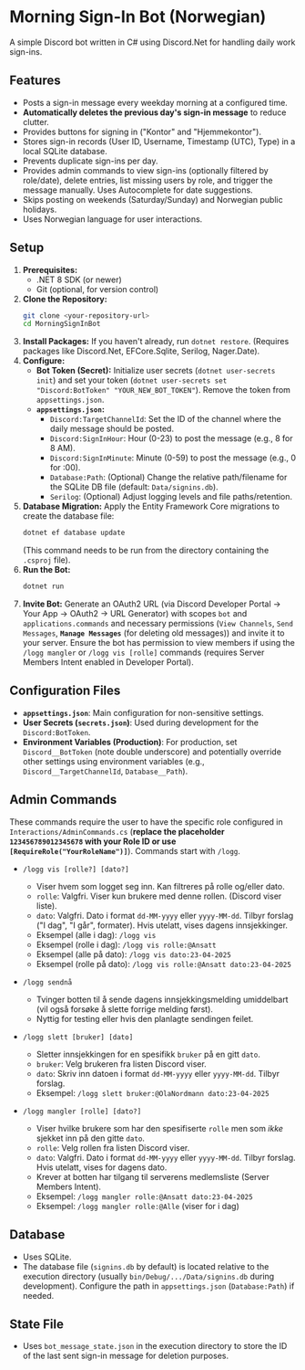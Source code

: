 # Morning Sign-In Bot (Norwegian)

A simple Discord bot written in C# using Discord.Net for handling daily work sign-ins.

## Features

- Posts a sign-in message every weekday morning at a configured time.
- **Automatically deletes the previous day's sign-in message** to reduce clutter.
- Provides buttons for signing in ("Kontor" and "Hjemmekontor").
- Stores sign-in records (User ID, Username, Timestamp (UTC), Type) in a local SQLite database.
- Prevents duplicate sign-ins per day.
- Provides admin commands to view sign-ins (optionally filtered by role/date), delete entries, list missing users by role, and trigger the message manually. Uses Autocomplete for date suggestions.
- Skips posting on weekends (Saturday/Sunday) and Norwegian public holidays.
- Uses Norwegian language for user interactions.

## Setup

1.  **Prerequisites:**
    - .NET 8 SDK (or newer)
    - Git (optional, for version control)
2.  **Clone the Repository:**
    ```bash
    git clone <your-repository-url>
    cd MorningSignInBot
    ```
3.  **Install Packages:** If you haven't already, run `dotnet restore`. (Requires packages like Discord.Net, EFCore.Sqlite, Serilog, Nager.Date).
4.  **Configure:**
    - **Bot Token (Secret):** Initialize user secrets (`dotnet user-secrets init`) and set your token (`dotnet user-secrets set "Discord:BotToken" "YOUR_NEW_BOT_TOKEN"`). Remove the token from `appsettings.json`.
    - **`appsettings.json`:**
      - `Discord:TargetChannelId`: Set the ID of the channel where the daily message should be posted.
      - `Discord:SignInHour`: Hour (0-23) to post the message (e.g., 8 for 8 AM).
      - `Discord:SignInMinute`: Minute (0-59) to post the message (e.g., 0 for :00).
      - `Database:Path`: (Optional) Change the relative path/filename for the SQLite DB file (default: `Data/signins.db`).
      - `Serilog`: (Optional) Adjust logging levels and file paths/retention.
5.  **Database Migration:** Apply the Entity Framework Core migrations to create the database file:
    ```bash
    dotnet ef database update
    ```
    (This command needs to be run from the directory containing the `.csproj` file).
6.  **Run the Bot:**
    ```bash
    dotnet run
    ```
7.  **Invite Bot:** Generate an OAuth2 URL (via Discord Developer Portal -> Your App -> OAuth2 -> URL Generator) with scopes `bot` and `applications.commands` and necessary permissions (`View Channels`, `Send Messages`, **`Manage Messages`** (for deleting old messages)) and invite it to your server. Ensure the bot has permission to view members if using the `/logg mangler` or `/logg vis [rolle]` commands (requires Server Members Intent enabled in Developer Portal).

## Configuration Files

- **`appsettings.json`**: Main configuration for non-sensitive settings.
- **User Secrets (`secrets.json`)**: Used during development for the `Discord:BotToken`.
- **Environment Variables (Production)**: For production, set `Discord__BotToken` (note double underscore) and potentially override other settings using environment variables (e.g., `Discord__TargetChannelId`, `Database__Path`).

## Admin Commands

These commands require the user to have the specific role configured in `Interactions/AdminCommands.cs` (**replace the placeholder `123456789012345678` with your Role ID or use `[RequireRole("YourRoleName")]`**). Commands start with `/logg`.

- `/logg vis [rolle?] [dato?]`

  - Viser hvem som logget seg inn. Kan filtreres på rolle og/eller dato.
  - `rolle`: Valgfri. Viser kun brukere med denne rollen. (Discord viser liste).
  - `dato`: Valgfri. Dato i format `dd-MM-yyyy` eller `yyyy-MM-dd`. Tilbyr forslag ("I dag", "I går", formater). Hvis utelatt, vises dagens innsjekkinger.
  - Eksempel (alle i dag): `/logg vis`
  - Eksempel (rolle i dag): `/logg vis rolle:@Ansatt`
  - Eksempel (alle på dato): `/logg vis dato:23-04-2025`
  - Eksempel (rolle på dato): `/logg vis rolle:@Ansatt dato:23-04-2025`

- `/logg sendnå`

  - Tvinger botten til å sende dagens innsjekkingsmelding umiddelbart (vil også forsøke å slette forrige melding først).
  - Nyttig for testing eller hvis den planlagte sendingen feilet.

- `/logg slett [bruker] [dato]`

  - Sletter innsjekkingen for en spesifikk `bruker` på en gitt `dato`.
  - `bruker`: Velg brukeren fra listen Discord viser.
  - `dato`: Skriv inn datoen i format `dd-MM-yyyy` eller `yyyy-MM-dd`. Tilbyr forslag.
  - Eksempel: `/logg slett bruker:@OlaNordmann dato:23-04-2025`

- `/logg mangler [rolle] [dato?]`
  - Viser hvilke brukere som har den spesifiserte `rolle` men som _ikke_ sjekket inn på den gitte `dato`.
  - `rolle`: Velg rollen fra listen Discord viser.
  - `dato`: Valgfri. Dato i format `dd-MM-yyyy` eller `yyyy-MM-dd`. Tilbyr forslag. Hvis utelatt, vises for dagens dato.
  - Krever at botten har tilgang til serverens medlemsliste (Server Members Intent).
  - Eksempel: `/logg mangler rolle:@Ansatt dato:23-04-2025`
  - Eksempel: `/logg mangler rolle:@Alle` (viser for i dag)

## Database

- Uses SQLite.
- The database file (`signins.db` by default) is located relative to the execution directory (usually `bin/Debug/.../Data/signins.db` during development). Configure the path in `appsettings.json` (`Database:Path`) if needed.

## State File

- Uses `bot_message_state.json` in the execution directory to store the ID of the last sent sign-in message for deletion purposes.
